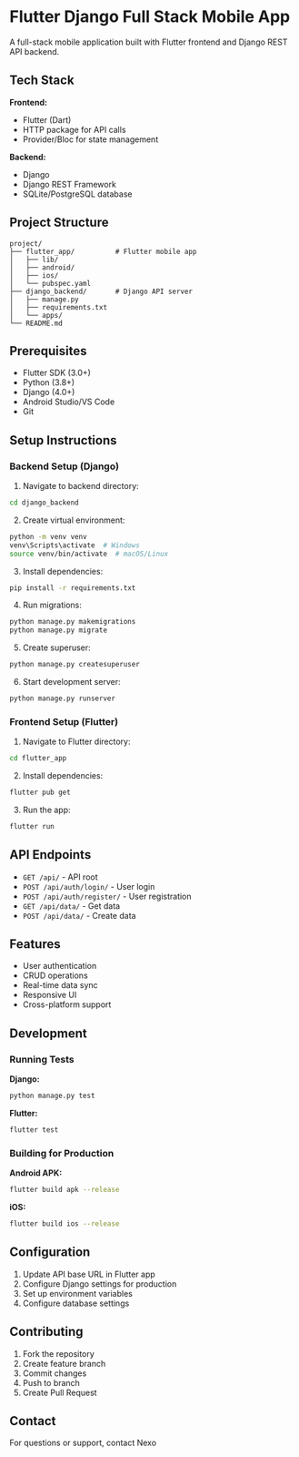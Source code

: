 # Flutter Django Full Stack Mobile App

A full-stack mobile application built with Flutter frontend and Django REST API backend.

## Tech Stack

**Frontend:**
- Flutter (Dart)
- HTTP package for API calls
- Provider/Bloc for state management

**Backend:**
- Django
- Django REST Framework
- SQLite/PostgreSQL database

## Project Structure

```
project/
├── flutter_app/          # Flutter mobile app
│   ├── lib/
│   ├── android/
│   ├── ios/
│   └── pubspec.yaml
├── django_backend/       # Django API server
│   ├── manage.py
│   ├── requirements.txt
│   └── apps/
└── README.md
```

## Prerequisites

- Flutter SDK (3.0+)
- Python (3.8+)
- Django (4.0+)
- Android Studio/VS Code
- Git

## Setup Instructions

### Backend Setup (Django)

1. Navigate to backend directory:
```bash
cd django_backend
```

2. Create virtual environment:
```bash
python -m venv venv
venv\Scripts\activate  # Windows
source venv/bin/activate  # macOS/Linux
```

3. Install dependencies:
```bash
pip install -r requirements.txt
```

4. Run migrations:
```bash
python manage.py makemigrations
python manage.py migrate
```

5. Create superuser:
```bash
python manage.py createsuperuser
```

6. Start development server:
```bash
python manage.py runserver
```

### Frontend Setup (Flutter)

1. Navigate to Flutter directory:
```bash
cd flutter_app
```

2. Install dependencies:
```bash
flutter pub get
```

3. Run the app:
```bash
flutter run
```

## API Endpoints

- `GET /api/` - API root
- `POST /api/auth/login/` - User login
- `POST /api/auth/register/` - User registration
- `GET /api/data/` - Get data
- `POST /api/data/` - Create data

## Features

- User authentication
- CRUD operations
- Real-time data sync
- Responsive UI
- Cross-platform support

## Development

### Running Tests

**Django:**
```bash
python manage.py test
```

**Flutter:**
```bash
flutter test
```

### Building for Production

**Android APK:**
```bash
flutter build apk --release
```

**iOS:**
```bash
flutter build ios --release
```

## Configuration

1. Update API base URL in Flutter app
2. Configure Django settings for production
3. Set up environment variables
4. Configure database settings

## Contributing

1. Fork the repository
2. Create feature branch
3. Commit changes
4. Push to branch
5. Create Pull Request

## Contact

For questions or support, contact Nexo